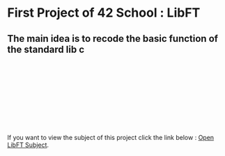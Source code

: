 # First Project of 42 School : LibFT
## The main idea is to recode the basic function of the standard lib c


<object data="https://cdn.intra.42.fr/pdf/pdf/67505/en.subject.pdf" type="application/pdf" width="700px" height="700px">
    <embed src="https://cdn.intra.42.fr/pdf/pdf/67505/en.subject.pdf">
        <p>If you want to view the subject of this project click the link below : <a href="https://cdn.intra.42.fr/pdf/pdf/67505/en.subject.pdf" target="_blank" >Open LibFT Subject</a>.</p>
    </embed>
</object>
